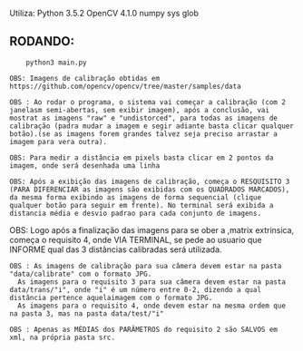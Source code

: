 Utiliza:
    Python 3.5.2
    OpenCV 4.1.0
    numpy
    sys
    glob

RODANDO:
---------------------------------------------------------------------

        python3 main.py
	
    OBS: Imagens de calibração obtidas em https://github.com/opencv/opencv/tree/master/samples/data

    OBS : Ao rodar o programa, o sistema vai começar a calibração (com 2 janelasm semi-abertas, sem exibir imagem), após a conclusão, vai mostrat as imagens "raw" e "undistorced", para todas as imagens de calibração (padra mudar a imagem e segir adiante basta clicar qualquer botão).(se as imagens forem grandes talvez seja preciso arrastar a imagem para vera outra).
   
    OBS: Para medir a distância em pixels basta clicar em 2 pontos da imagem, onde será desenhada uma linha

    OBS: Após a exibição das imagens de calibração, começa o RESQUISITO 3 (PARA DIFERENCIAR as imagens são exibidas com os QUADRADOS MARCADOS), da mesma forma exibindo as imagens de forma sequencial (clique qualquer botão para seguir em frente). No terminal será exibida a distancia média e desvio padrao para cada conjunto de imagens.
 
   OBS: Logo após a finalização das imagens para se ober a ,matrix extrinsica, começa o requisito 4, onde VIA TERMINAL, se pede ao usuario que INFORME qual das 3 distâncias calibradas será utilizada.
    
    OBS : As imagens de calibração para sua câmera devem estar na pasta "data/calibrate" com o formato JPG.
	  As imagens para o requisito 3 para sua câmera devem estar na pasta data/trans/"i", onde "i" é um número entre 0-2, dizendo a qual distância pertence aquelaimagem com o formato JPG.
	  As imagens para o requisito 4, onde devem estar na mesma ordem que na pasta 3, mas na pasta data/test/"i"

    OBS : Apenas as MÉDIAS dos PARÂMETROS do requisito 2 são SALVOS em xml, na própria pasta src.

